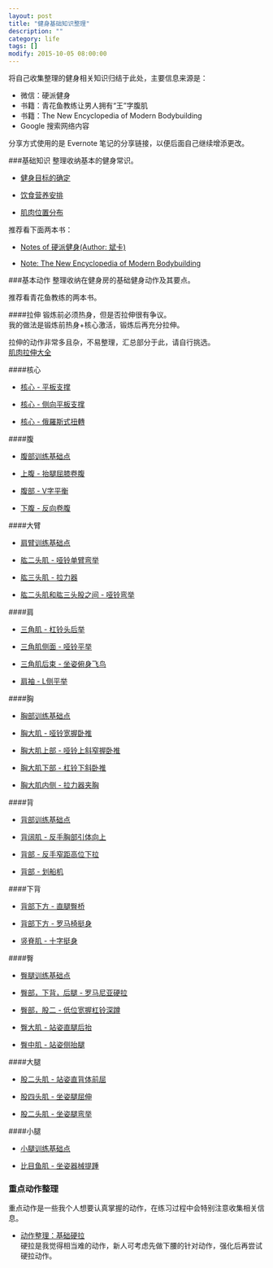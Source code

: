 ```yaml
---
layout: post
title: "健身基础知识整理"
description: ""
category: life
tags: []
modify: 2015-10-05 08:00:00
---
```


将自己收集整理的健身相关知识归结于此处，主要信息来源是：     

+ 微信：硬派健身    
+ 书籍：青花鱼教练让男人拥有“王”字腹肌   
+ 书籍：The New Encyclopedia of Modern Bodybuilding     
+ Google 搜索网络内容

分享方式使用的是 Evernote 笔记的分享链接，以便后面自己继续增添更改。


###基础知识
整理收纳基本的健身常识。

+ [健身目标的确定](https://www.evernote.com/l/ADDbNuNhR1lNBKnXO4NMD7cbsyXLyeFHonY)

+ [饮食营养安排](https://www.evernote.com/l/ADCG7i-skuRM7pajZGUwfJSDNSVAgNRNUh0)

+ [肌肉位置分布](https://www.evernote.com/l/ADC_WX5P75BLP5mDwIOCHjaye26HXvZmkx4)

推荐看下面两本书：

+ [Notes of 硬派健身(Author: 斌卡)](https://www.evernote.com/l/ADCRQ846ulxGgr19JDQycXeGJxISv7FBFwI)

+ [Note: The New Encyclopedia of Modern Bodybuilding](https://www.evernote.com/l/ADCEeDWJ3PZHubDIpjDOsip1u0mkkhIsyFM)

###基本动作
整理收纳在健身房的基础健身动作及其要点。

推荐看青花鱼教练的两本书。

####拉伸
锻炼前必须热身，但是否拉伸很有争议。    
我的做法是锻炼前热身+核心激活，锻炼后再充分拉伸。

拉伸的动作非常多且杂，不易整理，汇总部分于此，请自行挑选。   
[肌肉拉伸大全](https://www.evernote.com/l/ADBKBR5Rm_1DfbkcXnvViS0jRb_eWqgEvV0)


####核心
+ [核心 - 平板支撑](https://www.evernote.com/l/ADCo2VM8HwtEK7rp5LYkQ-uuAFtBGOcKKb0)

+ [核心 - 侧向平板支撑](https://www.evernote.com/l/ADDw_WsqMn5PwqB_vHk1EKZRFwb4sWLut-A)

+ [核心 - 俄羅斯式扭轉](https://www.evernote.com/l/ADBqrfSrqkpK-IctfEbc2DKKkmnAP-LYrRg)


####腹
+ [腹部训练基础点](https://www.evernote.com/l/ADBS1o1X4lFHBrlfxGgm33MvktrKM3g0TVM)

+ [上腹 - 抬腿屈膝卷腹](https://www.evernote.com/l/ADASwkSZwbZLooNoFD5FhuyWC8t1lLCRsng)

+ [腹部 - V字平衡](https://www.evernote.com/l/ADA-fwumzLhOpZSp2IEtlryHSoSLtOPYIyE)

+ [下腹 - 反向卷腹](https://www.evernote.com/l/ADBSC5dt_8pDKqTbKr9iKZIDkg1eJChw79E)


####大臂
+ [肩臂训练基础点](https://www.evernote.com/l/ADC5Pdp9SBxHFqozoEUQ5HGjW0DWkBmJxu0)

+ [肱二头肌 - 哑铃单臂弯举](https://www.evernote.com/l/ADAt1FfNJJVMtIxmPUueJRvrZuOiqqX-HTI)

+ [肱三头肌 - 拉力器](https://www.evernote.com/l/ADBu74y5MxRHf7oXq5n9fP9cB2Rm-SaNobs)

+ [肱二头肌和肱三头股之间 - 哑铃弯举](https://www.evernote.com/l/ADDwbnKDZmlGaKRdDt6m5vGU7Vd2aS_NVrI)


####肩
+ [三角肌 - 杠铃头后举](https://www.evernote.com/l/ADAllqcvgu9F3JNi4t0YGGqxevgDRptKsu4)

+ [三角肌侧面 - 哑铃平举](https://www.evernote.com/l/ADCIpXaleOhN-JFCz0c58mItO8YNxAMpieI)

+ [三角肌后束 - 坐姿俯身飞鸟](https://www.evernote.com/l/ADDtge2k1kZO06VUOqR5sgrfCPD-05RXkNY)

+ [肩袖 - L侧平举](https://www.evernote.com/l/ADD2xpCj1xJH1K6G2PAlZSToSjETvzudyQw)


####胸
+ [胸部训练基础点](https://www.evernote.com/l/ADBIwQOfYjJOMaAc_d6ZGgz0WQZnRSHf6d0)

+ [胸大肌 - 哑铃宽握卧推](https://www.evernote.com/l/ADA04WztKSRF8pcYujbf2CdphoumeVRdfEI)

+ [胸大肌上部 - 哑铃上斜窄握卧推](https://www.evernote.com/l/ADCL9gd07nhBCLXt5pll1HIVLfangIBS6so)

+ [胸大肌下部 - 杠铃下斜卧推](https://www.evernote.com/l/ADB0V4o1LrtGeKeUJGWw61IaVDI3doNrBEI)

+ [胸大肌内侧 - 拉力器夹胸](https://www.evernote.com/l/ADB7Gbt6cR1MGrP3ZbOIyXZHQLyiyTi0JY8)


####背
+ [背部训练基础点](https://www.evernote.com/l/ADC0CPFDuftAmrCbRQ64As5o68egdZGTPtE)

+ [背阔肌 - 反手胸部引体向上](https://www.evernote.com/l/ADBcn_R3YKhA871-AgiEUda-SJBcRab7diw)

+ [背部 - 反手窄距高位下拉](https://www.evernote.com/l/ADBZ6q1PbjhKtqaI_V-_GmcvE-Kk7u96N-M)

+ [背部 - 划船机](https://www.evernote.com/l/ADDPuaf0Tm1NPJN1cRdWLICqslIlCUr6jN4)


####下背
+ [背部下方 - 直腿臀桥](https://www.evernote.com/l/ADA6Hac2JaZA46AKvlGWtEDIjL_MNBS0ic0)

+ [背部下方 - 罗马椅挺身](https://www.evernote.com/l/ADDJU73pkZ1Ke59VYi35mvB-Ipd-iHuEcXE)

+ [竖脊肌 - 十字挺身](https://www.evernote.com/l/ADDnJVGKsFBFj6pnuVN-jUuYV3h0d2l3G_0)


####臀
+ [臀腿训练基础点](https://www.evernote.com/l/ADBfCcGixFNL-aNgvZ85bCtRuvEiqw2Gq9Q)

+ [臀部，下背，后腿 - 罗马尼亚硬拉](https://www.evernote.com/l/ADDSRk-4iNdOf6m6QSZsWBUEacN7G5_QRqY)

+ [臀部，股二 - 低位宽握杠铃深蹲](https://www.evernote.com/l/ADCTIzb_Ex1LVoGajtFEWUTME7V5u6DJkjs)

+ [臀大肌 - 站姿直腿后抬](https://www.evernote.com/l/ADDv4f5cyFtEY71QKL4fdIXoFri0svbh4yo)

+ [臀中肌 - 站姿侧抬腿](https://www.evernote.com/l/ADC6gadccD9NlJ29G8VhSXQpLkiKVw83wTw)


####大腿
+ [股二头肌 - 站姿直背体前屈](https://www.evernote.com/l/ADDhvRv0utBM_qGr5SaynvF6vnYMQJGxm0M)

+ [股四头肌 - 坐姿腿屈伸](https://www.evernote.com/l/ADBOf2HBKl5BrLljLjyjCbCS0ykjokL58ys)

+ [股二头肌 - 坐姿腿弯举](https://www.evernote.com/l/ADCdrU7fOC5DY4-iF9uuko7CmRzlWpw4b_w)


####小腿
+ [小腿训练基础点](https://www.evernote.com/l/ADCeRjC95c1A_rSmhSEyyXNlR1ddni6L9vg)

+ [比目鱼肌 - 坐姿器械提踵](https://www.evernote.com/l/ADAACBml-a9FRKAkdDLHjZFR_AmpnTK7af4)



### 重点动作整理
重点动作是一些我个人想要认真掌握的动作，在练习过程中会特别注意收集相关信息。

+ [动作整理：基础硬拉](https://www.evernote.com/l/ADDjn-IGic5OlZl1VyTW7PoRQ9h5nwAHkRk)     
  硬拉是我觉得相当难的动作，新人可考虑先做下腰的针对动作，强化后再尝试硬拉动作。

